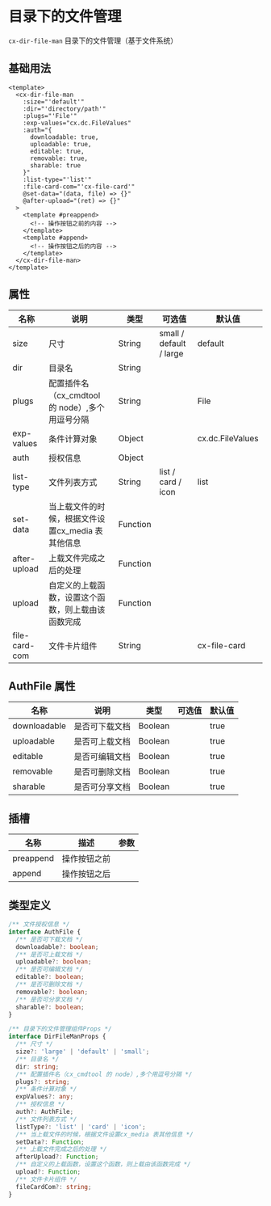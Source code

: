 # 目录下的文件管理

`cx-dir-file-man` 目录下的文件管理（基于文件系统）

## 基础用法

```vue
<template>
  <cx-dir-file-man
    :size="'default'"
    :dir="'directory/path'"
    :plugs="'File'"
    :exp-values="cx.dc.FileValues"
    :auth="{
      downloadable: true,
      uploadable: true,
      editable: true,
      removable: true,
      sharable: true
    }"
    :list-type="'list'"
    :file-card-com="'cx-file-card'"
    @set-data="(data, file) => {}"
    @after-upload="(ret) => {}"
  >
    <template #preappend>
      <!-- 操作按钮之前的内容 -->
    </template>
    <template #append>
      <!-- 操作按钮之后的内容 -->
    </template>
  </cx-dir-file-man>
</template>
```

## 属性

| 名称 | 说明 | 类型 | 可选值 | 默认值 |
| --- | ---- | ---- | ----- | ----- |
| size | 尺寸 | String | small / default / large | default |
| dir | 目录名 | String | | |
| plugs | 配置插件名（cx_cmdtool 的 node）,多个用逗号分隔 | String | | File |
| exp-values | 条件计算对象 | Object | | cx.dc.FileValues |
| auth | 授权信息 | Object | | |
| list-type | 文件列表方式 | String | list / card / icon | list |
| set-data | 当上载文件的时候，根据文件设置cx_media 表其他信息 | Function | | |
| after-upload | 上载文件完成之后的处理 | Function | | |
| upload | 自定义的上载函数，设置这个函数，则上载由该函数完成 | Function | | |
| file-card-com | 文件卡片组件 | String | | cx-file-card |

## AuthFile 属性

| 名称 | 说明 | 类型 | 可选值 | 默认值 |
| --- | ---- | ---- | ----- | ----- |
| downloadable | 是否可下载文档 | Boolean | | true |
| uploadable | 是否可上载文档 | Boolean | | true |
| editable | 是否可编辑文档 | Boolean | | true |
| removable | 是否可删除文档 | Boolean | | true |
| sharable | 是否可分享文档 | Boolean | | true |

## 插槽

| 名称 | 描述 | 参数 |
| ---- | --- | --- |
| preappend | 操作按钮之前 | |
| append | 操作按钮之后 | |

## 类型定义

```ts
/** 文件授权信息 */
interface AuthFile {
  /** 是否可下载文档 */
  downloadable?: boolean;
  /** 是否可上载文档 */
  uploadable?: boolean;
  /** 是否可编辑文档 */
  editable?: boolean;
  /** 是否可删除文档 */
  removable?: boolean;
  /** 是否可分享文档 */
  sharable?: boolean;
}

/** 目录下的文件管理组件Props */
interface DirFileManProps {
  /** 尺寸 */
  size?: 'large' | 'default' | 'small';
  /** 目录名 */
  dir: string;
  /** 配置插件名（cx_cmdtool 的 node）,多个用逗号分隔 */
  plugs?: string;
  /** 条件计算对象 */
  expValues?: any;
  /** 授权信息 */
  auth?: AuthFile;
  /** 文件列表方式 */
  listType?: 'list' | 'card' | 'icon';
  /** 当上载文件的时候，根据文件设置cx_media 表其他信息 */
  setData?: Function;
  /** 上载文件完成之后的处理 */
  afterUpload?: Function;
  /** 自定义的上载函数，设置这个函数，则上载由该函数完成 */
  upload?: Function;
  /** 文件卡片组件 */
  fileCardCom?: string;
} 
```